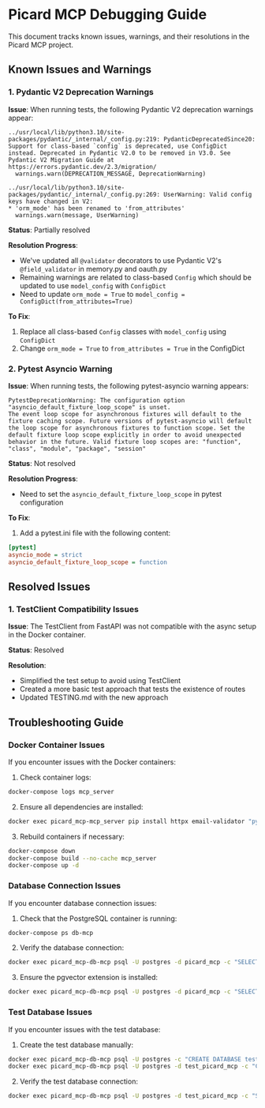 # Picard MCP Debugging Guide

This document tracks known issues, warnings, and their resolutions in the Picard MCP project.

## Known Issues and Warnings

### 1. Pydantic V2 Deprecation Warnings

**Issue**: When running tests, the following Pydantic V2 deprecation warnings appear:

```
../usr/local/lib/python3.10/site-packages/pydantic/_internal/_config.py:219: PydanticDeprecatedSince20: Support for class-based `config` is deprecated, use ConfigDict instead. Deprecated in Pydantic V2.0 to be removed in V3.0. See Pydantic V2 Migration Guide at https://errors.pydantic.dev/2.3/migration/
  warnings.warn(DEPRECATION_MESSAGE, DeprecationWarning)

../usr/local/lib/python3.10/site-packages/pydantic/_internal/_config.py:269: UserWarning: Valid config keys have changed in V2:
* 'orm_mode' has been renamed to 'from_attributes'
  warnings.warn(message, UserWarning)
```

**Status**: Partially resolved

**Resolution Progress**:
- We've updated all `@validator` decorators to use Pydantic V2's `@field_validator` in memory.py and oauth.py
- Remaining warnings are related to class-based `Config` which should be updated to use `model_config` with `ConfigDict`
- Need to update `orm_mode = True` to `model_config = ConfigDict(from_attributes=True)`

**To Fix**:
1. Replace all class-based `Config` classes with `model_config` using `ConfigDict`
2. Change `orm_mode = True` to `from_attributes = True` in the ConfigDict

### 2. Pytest Asyncio Warning

**Issue**: When running tests, the following pytest-asyncio warning appears:

```
PytestDeprecationWarning: The configuration option "asyncio_default_fixture_loop_scope" is unset.
The event loop scope for asynchronous fixtures will default to the fixture caching scope. Future versions of pytest-asyncio will default the loop scope for asynchronous fixtures to function scope. Set the default fixture loop scope explicitly in order to avoid unexpected behavior in the future. Valid fixture loop scopes are: "function", "class", "module", "package", "session"
```

**Status**: Not resolved

**Resolution Progress**:
- Need to set the `asyncio_default_fixture_loop_scope` in pytest configuration

**To Fix**:
1. Add a pytest.ini file with the following content:
```ini
[pytest]
asyncio_mode = strict
asyncio_default_fixture_loop_scope = function
```

## Resolved Issues

### 1. TestClient Compatibility Issues

**Issue**: The TestClient from FastAPI was not compatible with the async setup in the Docker container.

**Status**: Resolved

**Resolution**:
- Simplified the test setup to avoid using TestClient
- Created a more basic test approach that tests the existence of routes
- Updated TESTING.md with the new approach

## Troubleshooting Guide

### Docker Container Issues

If you encounter issues with the Docker containers:

1. Check container logs:
```bash
docker-compose logs mcp_server
```

2. Ensure all dependencies are installed:
```bash
docker exec picard_mcp-mcp_server pip install httpx email-validator "pydantic[email]" authlib pytest pytest-asyncio pytest-cov
```

3. Rebuild containers if necessary:
```bash
docker-compose down
docker-compose build --no-cache mcp_server
docker-compose up -d
```

### Database Connection Issues

If you encounter database connection issues:

1. Check that the PostgreSQL container is running:
```bash
docker-compose ps db-mcp
```

2. Verify the database connection:
```bash
docker exec picard_mcp-db-mcp psql -U postgres -d picard_mcp -c "SELECT 1;"
```

3. Ensure the pgvector extension is installed:
```bash
docker exec picard_mcp-db-mcp psql -U postgres -d picard_mcp -c "SELECT * FROM pg_extension WHERE extname = 'vector';"
```

### Test Database Issues

If you encounter issues with the test database:

1. Create the test database manually:
```bash
docker exec picard_mcp-db-mcp psql -U postgres -c "CREATE DATABASE test_picard_mcp;"
docker exec picard_mcp-db-mcp psql -U postgres -d test_picard_mcp -c "CREATE EXTENSION vector;"
```

2. Verify the test database connection:
```bash
docker exec picard_mcp-db-mcp psql -U postgres -d test_picard_mcp -c "SELECT 1;"
```
